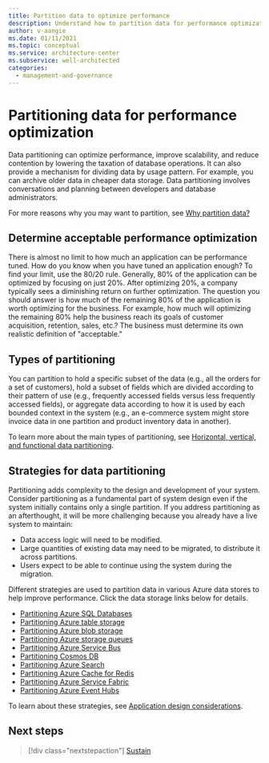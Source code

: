 ```yaml
---
title: Partition data to optimize performance
description: Understand how to partition data for performance optimization. Know what's acceptable, learn about types of partitioning, and use data partitioning strategies.
author: v-aangie
ms.date: 01/11/2021
ms.topic: conceptual
ms.service: architecture-center
ms.subservice: well-architected
categories:
  - management-and-governance
---
```


# Partitioning data for performance optimization

Data partitioning can optimize performance, improve scalability, and reduce contention by lowering the taxation of database operations. It can also provide a mechanism for dividing data by usage pattern. For example, you can archive older data in cheaper data storage. Data partitioning involves conversations and planning between developers and database administrators.

For more reasons why you may want to partition, see [Why partition data?](../best-practices/data-partitioning.md#why-partition-data)

## Determine acceptable performance optimization

There is almost no limit to how much an application can be performance tuned. How do you know when you have tuned an application enough? To find your limit, use the 80/20 rule. Generally, 80% of the application can be optimized by focusing on just 20%. After optimizing 20%, a company typically sees a diminishing return on further optimization. The question you should answer is how much of the remaining 80% of the application is worth optimizing for the business. For example, how much will optimizing the remaining 80% help the business reach its goals of customer acquisition, retention, sales, etc.? The business must determine its own realistic definition of "acceptable."

## Types of partitioning

You can partition to hold a specific subset of the data (e.g., all the orders for a set of customers), hold a subset of fields which are divided according to their pattern of use (e.g., frequently accessed fields versus less frequently accessed fields), or aggregate data according to how it is used by each bounded context in the system (e.g., an e-commerce system might store invoice data in one partition and product inventory data in another).

To learn more about the main types of partitioning, see [Horizontal, vertical, and functional data partitioning](../best-practices/data-partitioning.md).

## Strategies for data partitioning

Partitioning adds complexity to the design and development of your system. Consider partitioning as a fundamental part of system design even if the system initially contains only a single partition. If you address partitioning as an afterthought, it will be more challenging because you already have a live system to maintain:

- Data access logic will need to be modified.
- Large quantities of existing data may need to be migrated, to distribute it across partitions.
- Users expect to be able to continue using the system during the migration.

Different strategies are used to partition data in various Azure data stores to help improve performance. Click the data storage links below for details.

- [Partitioning Azure SQL Databases](../best-practices/data-partitioning-strategies.md#partitioning-azure-sql-database)
- [Partitioning Azure table storage](../best-practices/data-partitioning-strategies.md#partitioning-azure-table-storage)
- [Partitioning Azure blob storage](../best-practices/data-partitioning-strategies.md#partitioning-azure-blob-storage)
- [Partitioning Azure storage queues](../best-practices/data-partitioning-strategies.md#partitioning-azure-storage-queues)
- [Partitioning Azure Service Bus](../best-practices/data-partitioning-strategies.md#partitioning-azure-service-bus)
- [Partitioning Cosmos DB](../best-practices/data-partitioning-strategies.md#partitioning-cosmos-db)
- [Partitioning Azure Search](../best-practices/data-partitioning-strategies.md#partitioning-azure-search)
- [Partitioning Azure Cache for Redis](../best-practices/data-partitioning-strategies.md#partitioning-azure-cache-for-redis)
- [Partitioning Azure Service Fabric](../best-practices/data-partitioning-strategies.md#partitioning-azure-service-fabric)
- [Partitioning Azure Event Hubs](../best-practices/data-partitioning-strategies.md#partitioning-azure-event-hubs)

To learn about these strategies, see [Application design considerations](../best-practices/data-partitioning.md#application-design-considerations).

## Next steps
> [!div class="nextstepaction"]
> [Sustain](./optimize-sustain.md)
